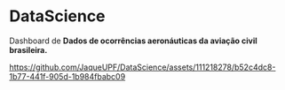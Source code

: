# DataScience

Dashboard de **Dados de ocorrências aeronáuticas da aviação civil brasileira.**



https://github.com/JaqueUPF/DataScience/assets/111218278/b52c4dc8-1b77-441f-905d-1b984fbabc09


